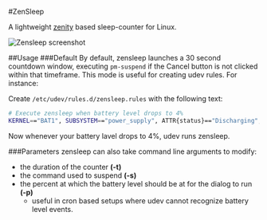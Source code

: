 #ZenSleep

A lightweight [zenity](https://en.wikipedia.org/wiki/Zenity) based sleep-counter for Linux.

![Zensleep screenshot](https://i.imgur.com/O5XdQvn.jpg)

##Usage
###Default
By default, zensleep launches a 30 second countdown window, executing `pm-suspend` if the Cancel button is not clicked within that timeframe.  This mode is useful for creating udev rules. For instance:

Create `/etc/udev/rules.d/zensleep.rules` with the following text:
```bash
# Execute zensleep when battery level drops to 4%
KERNEL=="BAT1", SUBSYSTEM=="power_supply", ATTR{status}=="Discharging", ATTR{capacity}=="4", RUN+="/home/your_user_name/bin/zensleep"
```
Now whenever your battery lavel drops to 4%, udev runs zensleep.

###Parameters
zensleep can also take command line arguments to modify:
* the duration of the counter **(-t)**
* the command used to suspend **(-s)**
* the percent at which the battery level should be at for the dialog to run **(-p)**
  * useful in cron based setups where udev cannot recognize battery level events.
